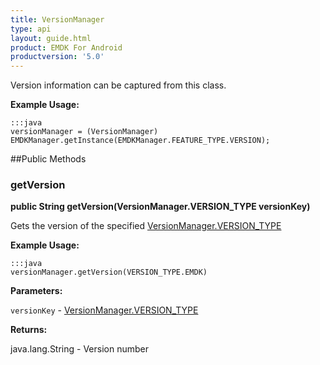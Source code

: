 ```yaml
---
title: VersionManager
type: api
layout: guide.html
product: EMDK For Android
productversion: '5.0'
---
```



Version information can be captured from this class.
 
 

**Example Usage:**
	
	:::java	
	versionManager = (VersionManager) EMDKManager.getInstance(EMDKManager.FEATURE_TYPE.VERSION);


##Public Methods

### getVersion

**public String getVersion(VersionManager.VERSION_TYPE versionKey)**

Gets the version of the specified [ VersionManager.VERSION_TYPE](../VersionManager-VERSION_TYPE)
 
  

**Example Usage:**
	
	:::java	
	versionManager.getVersion(VERSION_TYPE.EMDK)


**Parameters:**

`versionKey` - [ VersionManager.VERSION_TYPE](../VersionManager-VERSION_TYPE)

**Returns:**

java.lang.String - Version number





